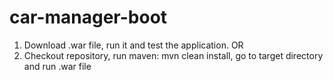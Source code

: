 # car-manager-boot
1. Download .war file, run it and test the application. OR
2. Checkout repository, run maven: mvn clean install, go to target directory and run .war file
